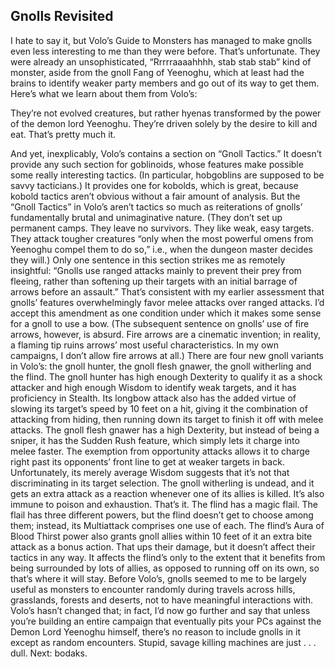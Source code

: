 ## Gnolls Revisited

I hate to say it, but Volo’s Guide to Monsters has managed to make gnolls even less interesting to me than they were before.
That’s unfortunate. They were already an unsophisticated, “Rrrrraaaahhhh, stab stab stab” kind of monster, aside from the gnoll Fang of Yeenoghu, which at least had the brains to identify weaker party members and go out of its way to get them. Here’s what we learn about them from Volo’s:

They’re not evolved creatures, but rather hyenas transformed by the power of the demon lord Yeenoghu.
They’re driven solely by the desire to kill and eat.
That’s pretty much it.

And yet, inexplicably, Volo’s contains a section on “Gnoll Tactics.” It doesn’t provide any such section for goblinoids, whose features make possible some really interesting tactics. (In particular, hobgoblins are supposed to be savvy tacticians.) It provides one for kobolds, which is great, because kobold tactics aren’t obvious without a fair amount of analysis. But the “Gnoll Tactics” in Volo’s aren’t tactics so much as reiterations of gnolls’ fundamentally brutal and unimaginative nature. (They don’t set up permanent camps. They leave no survivors. They like weak, easy targets. They attack tougher creatures “only when the most powerful omens from Yeenoghu compel them to do so,” i.e., when the dungeon master decides they will.)
Only one sentence in this section strikes me as remotely insightful: “Gnolls use ranged attacks mainly to prevent their prey from fleeing, rather than softening up their targets with an initial barrage of arrows before an assault.” That’s consistent with my earlier assessment that gnolls’ features overwhelmingly favor melee attacks over ranged attacks. I’d accept this amendment as one condition under which it makes some sense for a gnoll to use a bow. (The subsequent sentence on gnolls’ use of fire arrows, however, is absurd. Fire arrows are a cinematic invention; in reality, a flaming tip ruins arrows’ most useful characteristics. In my own campaigns, I don’t allow fire arrows at all.)
There are four new gnoll variants in Volo’s: the gnoll hunter, the gnoll flesh gnawer, the gnoll witherling and the flind.
The gnoll hunter has high enough Dexterity to qualify it as a shock attacker and high enough Wisdom to identify weak targets, and it has proficiency in Stealth. Its longbow attack also has the added virtue of slowing its target’s speed by 10 feet on a hit, giving it the combination of attacking from hiding, then running down its target to finish it off with melee attacks.
The gnoll flesh gnawer has a high Dexterity, but instead of being a sniper, it has the Sudden Rush feature, which simply lets it charge into melee faster. The exemption from opportunity attacks allows it to charge right past its opponents’ front line to get at weaker targets in back. Unfortunately, its merely average Wisdom suggests that it’s not that discriminating in its target selection.
The gnoll witherling is undead, and it gets an extra attack as a reaction whenever one of its allies is killed. It’s also immune to poison and exhaustion. That’s it.
The flind has a magic flail. The flail has three different powers, but the flind doesn’t get to choose among them; instead, its Multiattack comprises one use of each. The flind’s Aura of Blood Thirst power also grants gnoll allies within 10 feet of it an extra bite attack as a bonus action. That ups their damage, but it doesn’t affect their tactics in any way. It affects the flind’s only to the extent that it benefits from being surrounded by lots of allies, as opposed to running off on its own, so that’s where it will stay.
Before Volo’s, gnolls seemed to me to be largely useful as monsters to encounter randomly during travels across hills, grasslands, forests and deserts, not to have meaningful interactions with. Volo’s hasn’t changed that; in fact, I’d now go further and say that unless you’re building an entire campaign that eventually pits your PCs against the Demon Lord Yeenoghu himself, there’s no reason to include gnolls in it except as random encounters. Stupid, savage killing machines are just . . . dull.
Next: bodaks.
